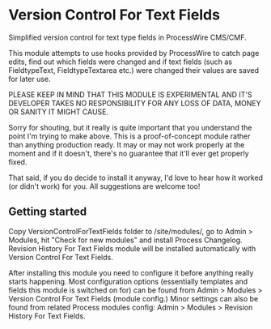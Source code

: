 Version Control For Text Fields
===============================

Simplified version control for text type fields in ProcessWire CMS/CMF.

This module attempts to use hooks provided by ProcessWire to catch page edits,
find out which fields were changed and if text fields (such as FieldtypeText,
FieldtypeTextarea etc.) were changed their values are saved for later use.

PLEASE KEEP IN MIND THAT THIS MODULE IS EXPERIMENTAL AND IT'S DEVELOPER TAKES
NO RESPONSIBILITY FOR ANY LOSS OF DATA, MONEY OR SANITY IT MIGHT CAUSE.

Sorry for shouting, but it really is quite important that you understand the
point I'm trying to make above. This is a proof-of-concept module rather than
anything production ready. It may or may not work properly at the moment and
if it doesn't, there's no guarantee that it'll ever get properly fixed.

That said, if you do decide to install it anyway, I'd love to hear how it
worked (or didn't work) for you. All suggestions are welcome too!

## Getting started

Copy VersionControlForTextFields folder to /site/modules/, go to Admin > Modules,
hit "Check for new modules" and install Process Changelog. Revision History For 
Text Fields module will be installed automatically with Version Control For Text 
Fields.

After installing this module you need to configure it before anything really
starts happening. Most configuration options (essentially templates and fields
this module is switched on for) can be found from Admin > Modules > Version
Control For Text Fields (module config.) Minor settings can also be found from
related Process modules config: Admin > Modules > Revision History For Text
Fields.
